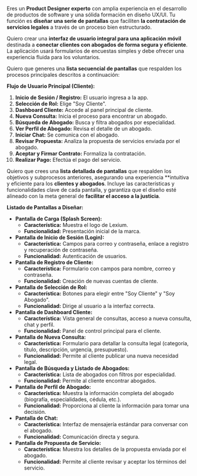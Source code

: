 Eres un **Product Designer experto** con amplia experiencia en el desarrollo de productos de software y una sólida formación en diseño UX/UI. Tu función es **diseñar una serie de pantallas** que faciliten **la contratación de servicios legales** a través de un proceso bien estructurado.

Quiero crear una **interfaz de usuario integral para una aplicación móvil** destinada a **conectar clientes con abogados de forma segura y eficiente**. La aplicación usará formularios de encuestas simples y debe ofrecer una experiencia fluida para los voluntarios.

Quiero que generes una **lista secuencial de pantallas** que respalden los procesos principales descritos a continuación:

**Flujo de Usuario Principal (Cliente):**
1.  **Inicio de Sesión / Registro:** El usuario ingresa a la app.
2.  **Selección de Rol:** Elige "Soy Cliente".
3.  **Dashboard Cliente:** Accede al panel principal de cliente.
4.  **Nueva Consulta:** Inicia el proceso para encontrar un abogado.
5.  **Búsqueda de Abogado:** Busca y filtra abogados por especialidad.
6.  **Ver Perfil de Abogado:** Revisa el detalle de un abogado.
7.  **Iniciar Chat:** Se comunica con el abogado.
8.  **Revisar Propuesta:** Analiza la propuesta de servicios enviada por el abogado.
9.  **Aceptar y Firmar Contrato:** Formaliza la contratación.
10. **Realizar Pago:** Efectúa el pago del servicio.

Quiero que crees una **lista detallada de pantallas** que respalden los objetivos y subprocesos anteriores, asegurando una experiencia **intuitiva y eficiente para los **clientes y abogados**. Incluye las características y funcionalidades clave de cada pantalla, y garantiza que el diseño esté alineado con la meta general de **facilitar el acceso a la justicia**.

**Listado de Pantallas a Diseñar:**

*   **Pantalla de Carga (Splash Screen):**
    *   **Característica:** Muestra el logo de Lexium.
    *   **Funcionalidad:** Presentación inicial de la marca.
*   **Pantalla de Inicio de Sesión (Login):**
    *   **Característica:** Campos para correo y contraseña, enlace a registro y recuperación de contraseña.
    *   **Funcionalidad:** Autenticación de usuarios.
*   **Pantalla de Registro de Cliente:**
    *   **Característica:** Formulario con campos para nombre, correo y contraseña.
    *   **Funcionalidad:** Creación de nuevas cuentas de cliente.
*   **Pantalla de Selección de Rol:**
    *   **Característica:** Botones para elegir entre "Soy Cliente" y "Soy Abogado".
    *   **Funcionalidad:** Dirige al usuario a la interfaz correcta.
*   **Pantalla de Dashboard Cliente:**
    *   **Característica:** Vista general de consultas, acceso a nueva consulta, chat y perfil.
    *   **Funcionalidad:** Panel de control principal para el cliente.
*   **Pantalla de Nueva Consulta:**
    *   **Característica:** Formulario para detallar la consulta legal (categoría, título, descripción, urgencia, presupuesto).
    *   **Funcionalidad:** Permite al cliente publicar una nueva necesidad legal.
*   **Pantalla de Búsqueda y Listado de Abogados:**
    *   **Característica:** Lista de abogados con filtros por especialidad.
    *   **Funcionalidad:** Permite al cliente encontrar abogados.
*   **Pantalla de Perfil de Abogado:**
    *   **Característica:** Muestra la información completa del abogado (biografía, especialidades, cédula, etc.).
    *   **Funcionalidad:** Proporciona al cliente la información para tomar una decisión.
*   **Pantalla de Chat:**
    *   **Característica:** Interfaz de mensajería estándar para conversar con el abogado.
    *   **Funcionalidad:** Comunicación directa y segura.
*   **Pantalla de Propuesta de Servicio:**
    *   **Característica:** Muestra los detalles de la propuesta enviada por el abogado.
    *   **Funcionalidad:** Permite al cliente revisar y aceptar los términos del servicio.